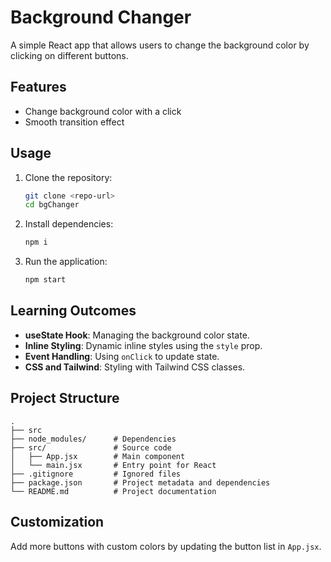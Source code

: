 # Background Changer

A simple React app that allows users to change the background color by clicking on different buttons.

## Features
- Change background color with a click
- Smooth transition effect

## Usage
1. Clone the repository:
   ```bash
   git clone <repo-url>
   cd bgChanger
   ```
2. Install dependencies:
   ```bash
   npm i
   ```
3. Run the application:
   ```bash
   npm start
   ```

## Learning Outcomes
- **useState Hook**: Managing the background color state.
- **Inline Styling**: Dynamic inline styles using the `style` prop.
- **Event Handling**: Using `onClick` to update state.
- **CSS and Tailwind**: Styling with Tailwind CSS classes.

## Project Structure
```
.
├── src
├── node_modules/      # Dependencies
├── src/               # Source code
│   ├── App.jsx        # Main component 
│   └── main.jsx       # Entry point for React
├── .gitignore         # Ignored files
├── package.json       # Project metadata and dependencies
└── README.md          # Project documentation
```

## Customization
Add more buttons with custom colors by updating the button list in `App.jsx`.
